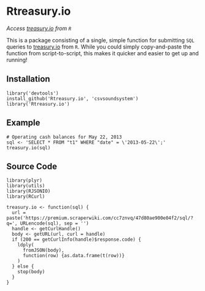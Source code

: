 # Rtreasury.io
_Access [treasury.io](http://treasury.io) from `R`_

This is a package consisting of a single, simple function for submitting `SQL` queries to [treasury.io](http://treasury.io) from `R`. While you could simply copy-and-paste the function from script-to-script, this makes it quicker and easier to get up and running!

## Installation
```
library('devtools')
install_github('Rtreasury.io', 'csvsoundsystem')
library('Rtreasury.io')
```

## Example
```
# Operating cash balances for May 22, 2013
sql <- 'SELECT * FROM "t1" WHERE "date" = \'2013-05-22\';'
treasury.io(sql)
```

## Source Code
```
library(plyr)
library(utils)
library(RJSONIO)
library(RCurl)

treasury.io <- function(sql) {
  url = paste('https://premium.scraperwiki.com/cc7znvq/47d80ae900e04f2/sql/?q=', URLencode(sql), sep = '')
  handle <- getCurlHandle()
  body <- getURL(url, curl = handle)
  if (200 == getCurlInfo(handle)$response.code) {
    ldply(
      fromJSON(body),
      function(row) {as.data.frame(t(row))}
    )
  } else {
    stop(body)
  }
}
```